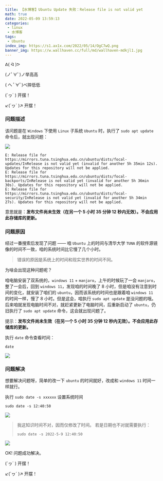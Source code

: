 ```yaml
---
title: 【水博客】Ubuntu Update 失败：Release file is not valid yet
math: true
date: 2022-05-09 13:59:13
categories: 
 - linux
 - 水博客
tags:
 - Ubuntu
index_img: https://s1.ax1x.com/2022/05/14/OgC7wQ.png
banner_img: https://w.wallhaven.cc/full/md/wallhaven-mdkjl1.jpg
---
```


ᕕ( ᐛ )ᕗ

(ノﾟ∀ﾟ)ノ举高高

( へ ﾟ∀ﾟ)べ摔低低

(`ヮ´ ) 开摆！

↙(`ヮ´ )↗ 开摆！

### 问题描述
该问题是在 `Windows` 下使用 `Linux` 子系统 `Ubuntu` 时，执行了 `sudo apt update` 命令后，就出现问题：

![](https://s1.ax1x.com/2022/05/09/OGlyCD.png)

```
E: Release file for https://mirrors.tuna.tsinghua.edu.cn/ubuntu/dists/focal-updates/InRelease is not valid yet (invalid for another 5h 35min 12s). Updates for this repository will not be applied.
E: Release file for https://mirrors.tuna.tsinghua.edu.cn/ubuntu/dists/focal-backports/InRelease is not valid yet (invalid for another 5h 36min 30s). Updates for this repository will not be applied.
E: Release file for https://mirrors.tuna.tsinghua.edu.cn/ubuntu/dists/focal-security/InRelease is not valid yet (invalid for another 5h 34min 27s). Updates for this repository will not be applied.
```

意思就是：**发布文件尚未生效（在另一个 5 小时 35 分钟 12 秒内无效）。不会应用此存储库的更新。**


### 问题原因
经过一番搜索后发现了问题 —— 咱 `Ubuntu` 上的时间与清华大学 `TUNA` 的软件源镜像的时间不一致，咱的系统时间比它慢了几个小时。
> 错误的原因是系统上的时间和现实世界的时间不同。

为啥会出现这种问题呢？

咱电脑安装了双系统的，`windows 11` + `manjaro`，上午的时候玩了一会 `manjaro`，整了一会后，回到 `windows 11`，发现咱的时间晚了 8 小时，但是咱没有注意到时间的变化，就安装了咱们的 `ubuntu`，因而该系统的时间也是跟着咱 `windows 11` 的时间一样，慢了 8 小时。但是这会，咱执行 `sudo apt update` 是没问题的哦。后来咱就发现电脑时间不对，就赶紧更新了电脑时间，后重新启动了 `ubuntu`，仍旧执行了 `sudo apt update` 命令，这会就出现问题了。

提示：**发布文件尚未生效（在另一个 5 小时 35 分钟 12 秒内无效）。不会应用此存储库的更新。**

执行 `date` 命令查看时间：
```
date
```
![](https://s1.ax1x.com/2022/05/09/OGY5an.png)

### 问题解决

想要解决问题呀，简单的改一下 `ubuntu` 的时间就好，改成和 `windows 11` 时间一样就行。

执行 `sudo date -s xxxxxx` 设置系统时间
```
sudo date -s 12:40:50
```
![](https://s1.ax1x.com/2022/05/09/OGYzI1.png)

> 我这知识时间不对，因而仅修改了时间。
> 若是日期也不对就需要执行：
> ```
> sudo date -s 2022-5-9 12:40:50
> ```

![](https://s1.ax1x.com/2022/05/09/OGNElT.png)

OK! 问题成功解决。

(`ヮ´ ) 开摆！

↙(`ヮ´ )↗ 开摆！

